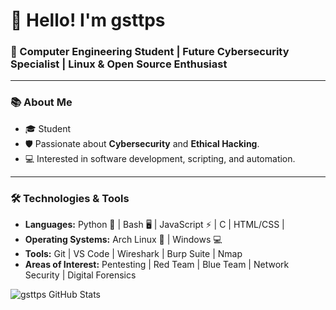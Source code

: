 # 👋 Hello! I'm **gsttps**

### 🚀 Computer Engineering Student | Future Cybersecurity Specialist | Linux & Open Source Enthusiast

---

### 📚 About Me

- 🎓 Student
- 🛡️ Passionate about **Cybersecurity** and **Ethical Hacking**.
- 💻 Interested in software development, scripting, and automation.

---

### 🛠️ Technologies & Tools

- **Languages:** Python 🐍 | Bash 🖥️ | JavaScript ⚡ | C | HTML/CSS | 
- **Operating Systems:** Arch Linux 🐧 | Windows 💻
- **Tools:** Git | VS Code | Wireshark | Burp Suite | Nmap
- **Areas of Interest:** Pentesting | Red Team | Blue Team | Network Security | Digital Forensics

![gsttps GitHub Stats](https://github-readme-stats.vercel.app/api?username=gsttps&show_icons=true&theme=tokyonight&hide_rank=true&hide_title=false)
